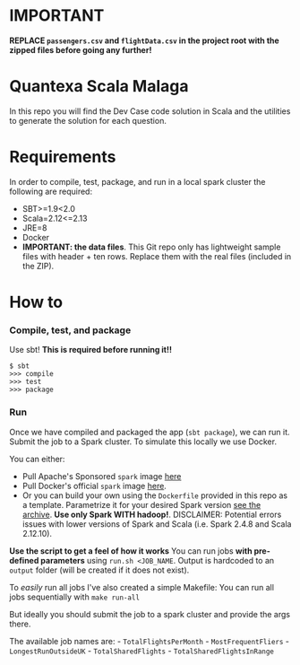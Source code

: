 # IMPORTANT
**REPLACE `passengers.csv` and `flightData.csv` in the project root with the zipped files before going any further!**

# Quantexa Scala Malaga
In this repo you will find the Dev Case code solution in Scala and the utilities to generate the solution for each question.

# Requirements
In order to compile, test, package, and run in a local spark cluster the following are required:
- SBT>=1.9<2.0
- Scala=2.12<=2.13
- JRE=8
- Docker
- **IMPORTANT: the data files**. This Git repo only has lightweight sample files with header + ten rows. Replace them with the real files (included in the ZIP).

# How to
### Compile, test, and package
Use sbt! **This is required before running it!!**
```
$ sbt
>>> compile
>>> test
>>> package
```

### Run
Once we have compiled and packaged the app (`sbt package`), we can run it.
Submit the job to a Spark cluster. To simulate this locally we use Docker.

You can either:
- Pull Apache's Sponsored `spark` image [here](https://hub.docker.com/r/apache/spark)
- Pull Docker's official `spark` image [here](https://hub.docker.com/_/spark).
- Or you can build your own using the `Dockerfile` provided in this repo as a template. Parametrize it for your desired Spark version [see the archive](https://archive.apache.org/dist/spark/). **Use only Spark WITH hadoop!**.
    DISCLAIMER: Potential errors issues with lower versions of Spark and Scala (i.e. Spark 2.4.8 and Scala 2.12.10).

**Use the script to get a feel of how it works**
You can run jobs **with pre-defined parameters** using `run.sh <JOB_NAME`. Output is hardcoded to an `output` folder (will be created if it does not exist).

To *easily* run all jobs I've also created a simple Makefile:
You can run all jobs sequentially with `make run-all`

But ideally you should submit the job to a spark cluster and provide the args there.

The available job names are:
    - `TotalFlightsPerMonth`
    - `MostFrequentFliers`
    - `LongestRunOutsideUK`
    - `TotalSharedFlights`
    - `TotalSharedFlightsInRange`
